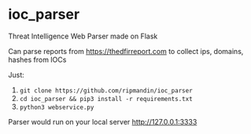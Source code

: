 # ioc_parser
Threat Intelligence Web Parser made on Flask

Can parse reports from https://thedfirreport.com to collect ips, domains, hashes from IOCs


Just:
1) `git clone https://github.com/ripmandin/ioc_parser`
2) `cd ioc_parser && pip3 install -r requirements.txt`
3) `python3 webservice.py`

Parser would run on your local server http://127.0.0.1:3333
